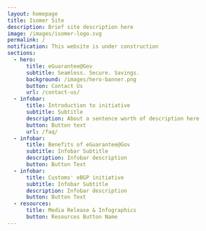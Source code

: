 ```yaml
---
layout: homepage
title: Isomer Site
description: Brief site description here
image: /images/isomer-logo.svg
permalink: /
notification: This website is under construction
sections:
  - hero:
      title: eGuarantee@Gov
      subtitle: Seamless. Secure. Savings.
      background: /images/hero-banner.png
      button: Contact Us
      url: /contact-us/
  - infobar:
      title: Introduction to initiative
      subtitle: Subtitle
      description: About a sentence worth of description here
      button: Button text
      url: /faq/
  - infobar:
      title: Benefits of eGuarantee@Gov
      subtitle: Infobar Subtitle
      description: Infobar description
      button: Button Text
  - infobar:
      title: Customs' eBGP initiative
      subtitle: Infobar Subtitle
      description: Infobar description
      button: Button Text
  - resources:
      title: Media Release & Infographics
      button: Resources Button Name
---
```

